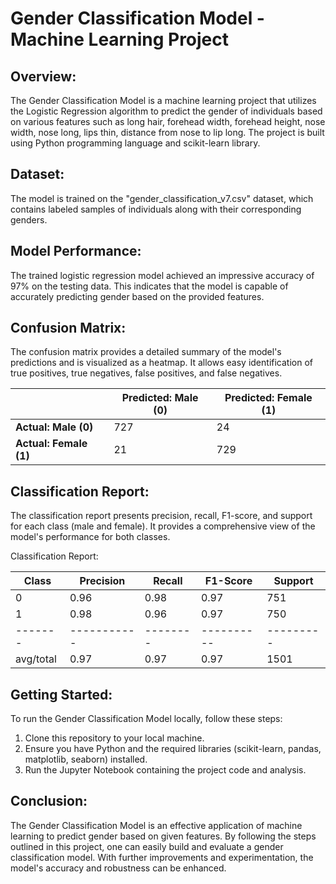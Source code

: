 # Gender Classification Model - Machine Learning Project


## Overview:

The Gender Classification Model is a machine learning project that utilizes the Logistic Regression algorithm to predict the gender of individuals based on various features such as long hair, forehead width, forehead height, nose width, nose long, lips thin,	distance from nose to lip long. The project is built using Python programming language and scikit-learn library.

## Dataset:

The model is trained on the "gender_classification_v7.csv" dataset, which contains labeled samples of individuals along with their corresponding genders.

## Model Performance:

The trained logistic regression model achieved an impressive accuracy of 97% on the testing data. This indicates that the model is capable of accurately predicting gender based on the provided features.

## Confusion Matrix:

The confusion matrix provides a detailed summary of the model's predictions and is visualized as a heatmap. It allows easy identification of true positives, true negatives, false positives, and false negatives.

|                | Predicted: Male (0) | Predicted: Female (1) |
|----------------|---------------------|-----------------------|
| **Actual: Male (0)** |       727           |          24           |
| **Actual: Female (1)** |        21           |          729          |

## Classification Report:

The classification report presents precision, recall, F1-score, and support for each class (male and female). It provides a comprehensive view of the model's performance for both classes.

Classification Report:

| Class | Precision | Recall | F1-Score | Support |
|-------|-----------|--------|----------|---------|
|   0   |   0.96    |  0.98  |   0.97   |   751   |
|   1   |   0.98    |  0.96  |   0.97   |   750   |
|-------|-----------|--------|----------|---------|
|  avg/total  |   0.97    |  0.97  |   0.97   |  1501   |

## Getting Started:

To run the Gender Classification Model locally, follow these steps:

1. Clone this repository to your local machine.
2. Ensure you have Python and the required libraries (scikit-learn, pandas, matplotlib, seaborn) installed.
3. Run the Jupyter Notebook containing the project code and analysis.

## Conclusion:

The Gender Classification Model is an effective application of machine learning to predict gender based on given features. By following the steps outlined in this project, one can easily build and evaluate a gender classification model. With further improvements and experimentation, the model's accuracy and robustness can be enhanced.

